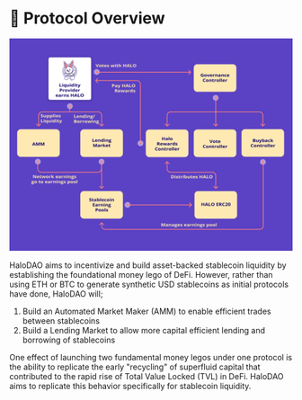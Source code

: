 # 🔭 Protocol Overview

![](.gitbook/assets/protocol-overview.png)

HaloDAO aims to incentivize and build asset-backed stablecoin liquidity by establishing the foundational money lego of DeFi. However, rather than using ETH or BTC to generate synthetic USD stablecoins as initial protocols have done, HaloDAO will;

1. Build an Automated Market Maker \(AMM\) to enable efficient trades between stablecoins 
2. Build a Lending Market to allow more capital efficient lending and borrowing of stablecoins

One effect of launching two fundamental money legos under one protocol is the ability to replicate the early "recycling" of superfluid capital that contributed to the rapid rise of Total Value Locked \(TVL\) in DeFi. HaloDAO aims to replicate this behavior specifically for stablecoin liquidity. 

